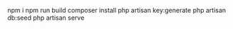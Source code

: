 npm i
npm run build
composer install
php artisan key:generate
php artisan db:seed
php artisan serve
